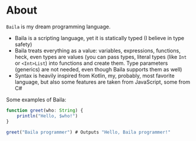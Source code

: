 # About

`Baila` is my dream programming language.

- Baila is a scripting language, yet it is statically typed (I believe in type safety)
- Baila treats everything as a value: variables, expressions, functions, heck, even types are values
  (you can pass types, literal types (like `Int` or `<Int>List`) into functions and create them.
  Type parameters (generics) are not needed, even though Baila supports them as well)
- Syntax is heavily inspired from Kotlin, my, probably, most favorite language, but also some
  features are taken from JavaScript, some from C#

Some examples of Baila:
```js
function greet(who: String) {
    println("Hello, $who!")
}

greet("Baila programmer") # Outputs "Hello, Baila programmer!"
```
